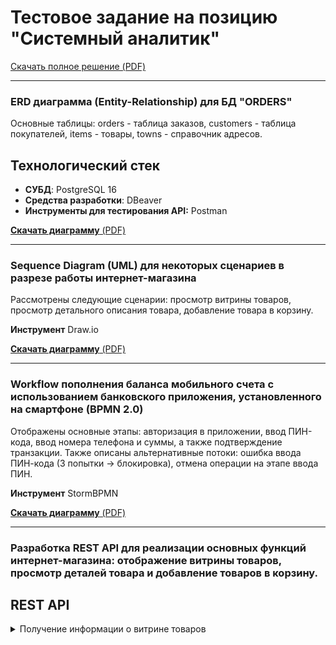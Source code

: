 # Тестовое задание на позицию "Системный аналитик"

[Скачать полное решение (PDF)](https://raw.githubusercontent.com/ElenaDanchenko/TEST_FOR_SA/main/Тестовое%20задание%20на%20позицию%20Системный%20аналитик_Данченко_Елена.pdf)

--- 
### ERD диаграмма (Entity-Relationship) для БД "ORDERS"

Основные таблицы: orders - таблица заказов, customers - таблица покупателей, items - товары, towns - справочник адресов.

## Технологический стек
- **СУБД**: PostgreSQL 16
- **Средства разработки**:  DBeaver
- **Инструменты для тестирования API:** Postman
    
[**Скачать диаграмму** (PDF)](https://raw.githubusercontent.com/ElenaDanchenko/TEST_FOR_SA/blob/main/ERD.png)

--- 
### Sequence Diagram (UML) для некоторых сценариев в разрезе работы интернет-магазина

Рассмотрены следующие сценарии: просмотр витрины товаров, просмотр детального описания товара, добавление товара в корзину.

**Инструмент** Draw.io

[**Скачать диаграмму** (PDF)](https://raw.githubusercontent.com/ElenaDanchenko/TEST_FOR_SA/blob/main/Интернет_магазин_Sequence_D.jpg)

--- 
### Workflow пополнения баланса мобильного счета с использованием банковского приложения, установленного на смартфоне (BPMN 2.0)

Отображены основные этапы: авторизация в приложении, ввод ПИН-кода, ввод номера телефона и суммы, а также подтверждение транзакции. 
Также описаны альтернативные потоки:  ошибка ввода ПИН-кода (3 попытки → блокировка), отмена операции на этапе ввода ПИН.

**Инструмент** StormBPMN

[**Скачать диаграмму** (PDF)](https://raw.githubusercontent.com/ElenaDanchenko/TEST_FOR_SA/blob/main/BPMN%20%D0%B4%D0%B8%D0%B0%D0%B3%D1%80%D0%B0%D0%BC%D0%BC%D0%B0%20%D0%BF%D0%BE%D0%BF%D0%BE%D0%BB%D0%BD%D0%B5%D0%BD%D0%B8%D0%B5%20%D0%B1%D0%B0%D0%BB%D0%B0%D0%BD%D1%81%D0%B0%20%D0%BC%D0%BE%D0%B1%D0%B8%D0%BB%D1%8C%D0%BD%D0%BE%D0%B3%D0%BE%20%D1%82%D0%B5%D0%BB%D0%B5%D1%84%D0%BE%D0%BD%D0%B0.pdf)

---
### Разработка REST API для реализации основных функций интернет-магазина: отображение витрины товаров, просмотр деталей товара и добавление товаров в корзину.

## REST API

<details>
<summary>Получение информации о витрине товаров</summary>

Данный эндпойнт позволяет запросить информацию для отображения витрины товаров.

### Метод и путь

| Метод | Путь      |
| ----- | --------- |
| GET   | `/catalog` |

### Пример запроса

Используя `curl`:

```bash
curl \
http://127.0.0.1:1234/v1/catalog

### Поля ответа

| Наименование    | Тип данных | Описание                       |
| --------------- | ---------- | ------------------------------ |
| name            | string     | наименование товара            |
| production      | string     | наименование производителя    |
| price           | string     | цена товара                    |
| img_src         | string     | ссылка на изображение товара   |
| id              | number     | уникальный идентификатор товара |


### Пример запроса

Используя `curl`:

```bash
curl \
http://127.0.0.1:1234/v1/catalog

{
  "catalog": [
    {
      "name": "Фигурка Эльвира",
      "production": "Neca",
      "price": "5000.0",
      "img_src": "images/figures/neca/34679",
      "id": 45678
    },
    {
      "name": "Фигурка Кендимен",
      "production": "Trick or Treat",
      "price": "4700.0",
      "img_src": "images/figures/trick_or_treat/89641",
      "id": 75678
    }
  ]
}

